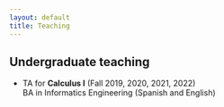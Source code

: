 ```yaml
---
layout: default
title: Teaching
---
```


## Undergraduate teaching
* TA for **Calculus I** (Fall 2019, 2020, 2021, 2022)  
  BA in Informatics Engineering (Spanish and English)



